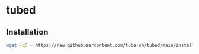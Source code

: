 # tubed

## Installation
```bash
wget -qO - https://raw.githubusercontent.com/tube-sh/tubed/main/install.sh | sudo bash -s <TOKEN>
```